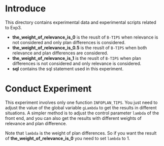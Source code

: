 # Introduce
This directory contains experimental data and experimental scripts related to Exp3.

- **the_weight_of_relevance_is_0** is the reuslt of `B-TIPS` when relevance is not considered and only plan differences is considered.
- **the_weight_of_relevance_is_0.5** is the reuslt of `B-TIPS` when both relevance and plan differences are considered.
- **the_weight_of_relevance_is_1** is the reuslt of `B-TIPS` when plan differences is not considered and only relevance is considered.
- **sql** contains the sql statement used in this experiment.

# Conduct Experiment
This experiment involves only one function `INFOPLAN_TIPS`. You just need to adjust the value of the global variable `gLambda` to get the results in different situations. A simpler method is to adjust the control parameter `lambda` of the front end, and you can also get the results with different weights of relevance and plan difference. 

Note that `lambda` is the weight of plan differences. So if you want the result of **the_weight_of_relevance_is_0** you need to set `lambda` to 1.